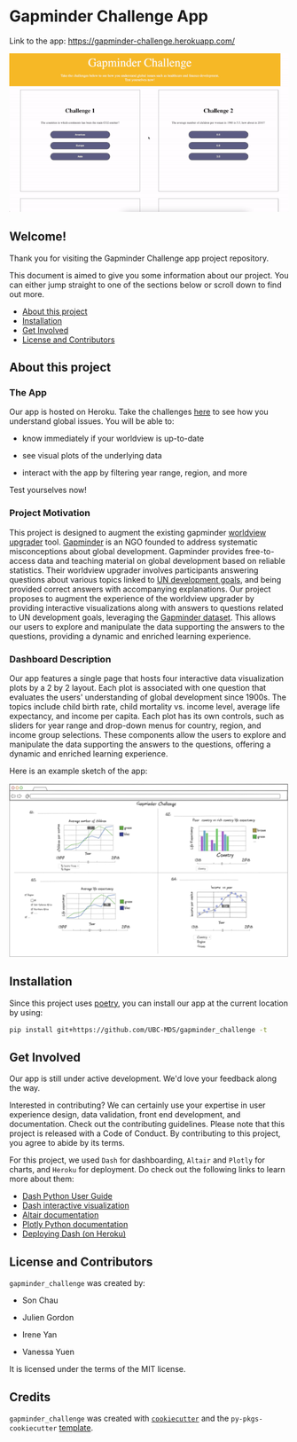 # Gapminder Challenge App

Link to the app: https://gapminder-challenge.herokuapp.com/

![](images/gapminder_animation.gif)

## Welcome!

Thank you for visiting the Gapminder Challenge app project repository.

This document is aimed to give you some information about our project. You can either jump straight to one of the sections below or scroll down to find out more.

* [About this project](#about-this-project)
* [Installation](#installation)
* [Get Involved](#get-involved)
* [License and Contributors](#license-and-contributors)

## About this project

### The App

Our app is hosted on Heroku. Take the challenges [here](https://gapminder-challenge.herokuapp.com/) to see how you understand global issues. You will be able to:

* know immediately if your worldview is up-to-date

* see visual plots of the underlying data

* interact with the app by filtering year range, region, and more

Test yourselves now!

### Project Motivation

This project is designed to augment the existing gapminder [worldview upgrader](https://upgrader.gapminder.org/) tool. [Gapminder](https://www.gapminder.org/) is an NGO founded to address systematic misconceptions about global development. Gapminder provides free-to-access data and teaching material on global development based on reliable statistics. Their worldview upgrader involves participants answering questions about various topics linked to [UN development goals](https://sdgs.un.org/goals), and being provided correct answers with accompanying explanations. Our project proposes to augment the experience of the worldview upgrader by providing interactive visualizations along with answers to questions related to UN development goals, leveraging the [Gapminder dataset](https://cran.r-project.org/web/packages/gapminder/README.html). This allows our users to explore and manipulate the data supporting the answers to the questions, providing a dynamic and enriched learning experience.

### Dashboard Description

Our app features a single page that hosts four interactive data visualization plots by a 2 by 2 layout. Each plot is associated with one question that evaluates the users' understanding of global development since 1900s. The topics include child birth rate, child mortality vs. income level, average life expectancy, and income per capita. Each plot has its own controls, such as sliders for year range and drop-down menus for country, region, and income group selections. These components allow the users to explore and manipulate the data supporting the answers to the questions, offering a dynamic and enriched learning experience.

Here is an example sketch of the app:

![](images/app_sketch.png)

## Installation

Since this project uses [poetry](), you can install our app at the current location by using:

``` bash
pip install git+https://github.com/UBC-MDS/gapminder_challenge -t
```

## Get Involved

Our app is still under active development. We'd love your feedback along the way.

Interested in contributing? We can certainly use your expertise in user experience design, data validation, front end development, and documentation. Check out the contributing guidelines. Please note that this project is released with a Code of Conduct. By contributing to this project, you agree to abide by its terms.

For this project, we used `Dash` for dashboarding, `Altair` and `Plotly` for charts, and `Heroku` for deployment. Do check out the following links to learn more about them:

* [Dash Python User Guide](https://dash.plotly.com/)
* [Dash interactive visualization](https://dash.plotly.com/interactive-graphing)
* [Altair documentation](https://altair-viz.github.io/index.html)
* [Plotly Python documentation](https://plotly.com/python/)
* [Deploying Dash (on Heroku)](https://dash.plotly.com/deployment)

## License and Contributors

`gapminder_challenge` was created by:
* Son Chau

* Julien Gordon

* Irene Yan

* Vanessa Yuen

It is licensed under the terms of the MIT license.

## Credits

`gapminder_challenge` was created with [`cookiecutter`](https://cookiecutter.readthedocs.io/en/latest/) and the `py-pkgs-cookiecutter` [template](https://github.com/py-pkgs/py-pkgs-cookiecutter).
